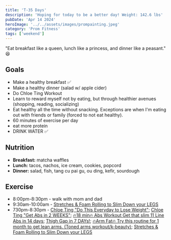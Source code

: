 ```yaml
---
title: 'T-35 Days'
description: 'Hoping for today to be a better day! Weight: 142.6 lbs'
pubDate: 'Apr 14 2024'
heroImage: '../../assets/images/prompainting.jpeg'
category: 'Prom Fitness'
tags: ['weekend']
---
```


"Eat breakfast like a queen, lunch like a princess, and dinner like a peasant." 😆

## Goals

- Make a healthy breakfast ✅
- Make a healthy dinner (salad w/ apple cider)
- Do Chloe Ting Workout
- Learn to reward myself not by eating, but through healthier avenues (shopping, reading, socializing)
- Eat healthy all the time without snacking. Exceptions are when I'm eating out with friends or family (forced to not eat healthy).
- 60 minutes of exercise per day
- eat more protein
- DRINK WATER ✅

## Nutrition

- **Breakfast:** matcha waffles
- **Lunch:** tacos, nachos, ice cream, cookies, popcord
- **Dinner:** salad, fish, tang cu pai gu, ou ding, kefir, sourdough

## Exercise

- 8:00pm-8:30pm - walk with mom and dad
- 9:30am-10:00am - [Stretches & Foam Rolling to Slim Down your LEGS](https://www.youtube.com/watch?v=zF7LFDfKEGY)
- 730pm-8:30pm - [Chloe Ting "Do This Everyday to Lose Weight"](https://www.youtube.com/watch?v=2MoGxae-zyo); [Chloe Ting "Get Abs in 2 WEEKS"](https://www.youtube.com/watch?v=2pLT-olgUJs); [🔥18 min🔥 Abs Workout Get that slim 11 Line Abs in 14 days](https://www.youtube.com/watch?v=IGHNSH9y87o); [Thigh Gap in 7 DAYs!](https://www.youtube.com/watch?v=cgLwA4_VTMc); [🔥Arm Fat🔥 Try this routine for 1 month to get lean arms. (Toned arms workout/k-beauty)](https://www.youtube.com/watch?v=T-bVqdhqW2U); [Stretches & Foam Rolling to Slim Down your LEGS](https://www.youtube.com/watch?v=zF7LFDfKEGY)
